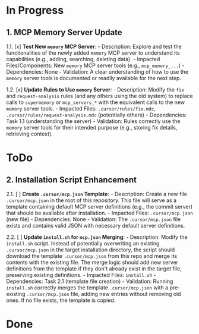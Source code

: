 # In Progress

## 1. MCP Memory Server Update

1.1. [x] **Test New `memory` MCP Server**:
    - Description: Explore and test the functionalities of the newly added `memory` MCP server to understand its capabilities (e.g., adding, searching, deleting data).
    - Impacted Files/Components: New `memory` MCP server tools (e.g., `mcp_memory_...`)
    - Dependencies: None
    - Validation: A clear understanding of how to use the `memory` server tools is documented or readily available for the next step.

1.2. [x] **Update Rules to Use `memory` Server**:
    - Description: Modify the `fix` and `request-analysis` rules (and any others using the old system) to replace calls to `supermemory` or `mcp_servers_*` with the equivalent calls to the new `memory` server tools.
    - Impacted Files: `.cursor/rules/fix.mdc`, `.cursor/rules/request-analysis.mdc` (potentially others)
    - Dependencies: Task 1.1 (understanding the server)
    - Validation: Rules correctly use the `memory` server tools for their intended purpose (e.g., storing fix details, retrieving context).

# ToDo

## 2. Installation Script Enhancement

2.1. [ ] **Create `.cursor/mcp.json` Template**:
    - Description: Create a new file `.cursor/mcp.json` in the root of this repository. This file will serve as a template containing default MCP server definitions (e.g., the commit server) that should be available after installation.
    - Impacted Files: `.cursor/mcp.json` (new file)
    - Dependencies: None
    - Validation: The `.cursor/mcp.json` file exists and contains valid JSON with necessary default server definitions.

2.2. [ ] **Update `install.sh` for `mcp.json` Merging**:
    - Description: Modify the `install.sh` script. Instead of potentially overwriting an existing `.cursor/mcp.json` in the target installation directory, the script should download the template `.cursor/mcp.json` from this repo and merge its contents with the existing file. The merge logic should add new server definitions from the template if they don't already exist in the target file, preserving existing definitions.
    - Impacted Files: `install.sh`
    - Dependencies: Task 2.1 (template file creation)
    - Validation: Running `install.sh` correctly merges the template `.cursor/mcp.json` with a pre-existing `.cursor/mcp.json` file, adding new entries without removing old ones. If no file exists, the template is copied.

# Done

